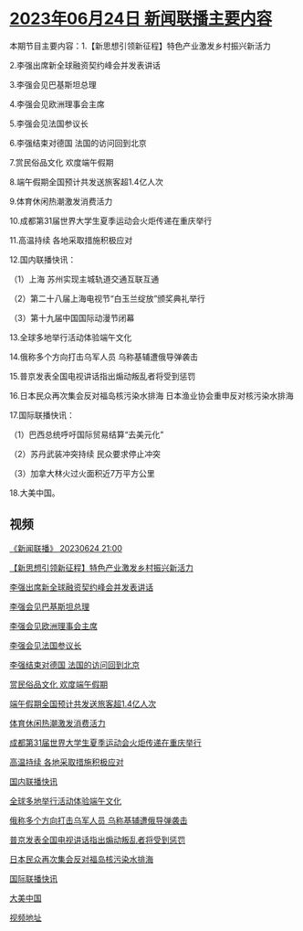 # [2023年06月24日 新闻联播主要内容](https://tv.cctv.com/lm/xwlb/day/20230624.shtml)

本期节目主要内容：1.【新思想引领新征程】特色产业激发乡村振兴新活力

2.李强出席新全球融资契约峰会并发表讲话

3.李强会见巴基斯坦总理

4.李强会见欧洲理事会主席

5.李强会见法国参议长

6.李强结束对德国 法国的访问回到北京

7.赏民俗品文化 欢度端午假期

8.端午假期全国预计共发送旅客超1.4亿人次

9.体育休闲热潮激发消费活力

10.成都第31届世界大学生夏季运动会火炬传递在重庆举行

11.高温持续 各地采取措施积极应对

12.国内联播快讯：

（1）上海 苏州实现主城轨道交通互联互通

（2）第二十八届上海电视节“白玉兰绽放”颁奖典礼举行

（3）第十九届中国国际动漫节闭幕

13.全球多地举行活动体验端午文化

14.俄称多个方向打击乌军人员 乌称基辅遭俄导弹袭击

15.普京发表全国电视讲话指出煽动叛乱者将受到惩罚

16.日本民众再次集会反对福岛核污染水排海 日本渔业协会重申反对核污染水排海

17.国际联播快讯：

（1）巴西总统呼吁国际贸易结算“去美元化”

（2）苏丹武装冲突持续 民众要求停止冲突

（3）加拿大林火过火面积近7万平方公里

18.大美中国。

## 视频

[《新闻联播》 20230624 21:00](https://tv.cctv.com/2023/06/24/VIDEiA4ttyrnPSdWEDz65rK5230624.shtml)

[【新思想引领新征程】特色产业激发乡村振兴新活力](https://tv.cctv.com/2023/06/24/VIDExeirJgUbBWHqLU1GxwKF230624.shtml)

[李强出席新全球融资契约峰会并发表讲话](https://tv.cctv.com/2023/06/24/VIDEbeNAUh9kbQDs3YKL1BkF230624.shtml)

[李强会见巴基斯坦总理](https://tv.cctv.com/2023/06/24/VIDER8bH1vHNIFydLBj3XG5c230624.shtml)

[李强会见欧洲理事会主席](https://tv.cctv.com/2023/06/24/VIDEi4RXi6KUMpGCRfGG9QRy230624.shtml)

[李强会见法国参议长](https://tv.cctv.com/2023/06/24/VIDEHcY4h9nj4nEQlEchF1wp230624.shtml)

[李强结束对德国 法国的访问回到北京](https://tv.cctv.com/2023/06/24/VIDEKguBSM4PbGOhWiDF0P9R230624.shtml)

[赏民俗品文化 欢度端午假期](https://tv.cctv.com/2023/06/24/VIDEXqMwadVdSgtMKs46fBBc230624.shtml)

[端午假期全国预计共发送旅客超1.4亿人次](https://tv.cctv.com/2023/06/24/VIDE5bFCO4Fdzv29OUEM7VO7230624.shtml)

[体育休闲热潮激发消费活力](https://tv.cctv.com/2023/06/24/VIDETRBbvw3d3KAIWiCRhOPJ230624.shtml)

[成都第31届世界大学生夏季运动会火炬传递在重庆举行](https://tv.cctv.com/2023/06/24/VIDEQ1ErNgzgzp1mC4sZMUKZ230624.shtml)

[高温持续 各地采取措施积极应对](https://tv.cctv.com/2023/06/24/VIDELZPtD8MEqvhCFV4bs4pI230624.shtml)

[国内联播快讯](https://tv.cctv.com/2023/06/24/VIDEzdbpglO0w1Svkgif7STQ230624.shtml)

[全球多地举行活动体验端午文化](https://tv.cctv.com/2023/06/24/VIDE2PS1ayBO8pI0piM63ppp230624.shtml)

[俄称多个方向打击乌军人员 乌称基辅遭俄导弹袭击](https://tv.cctv.com/2023/06/24/VIDEHZXKfM8AQtvfAINUa82b230624.shtml)

[普京发表全国电视讲话指出煽动叛乱者将受到惩罚](https://tv.cctv.com/2023/06/24/VIDE3xGxQeS50qYTjCxBEyF9230624.shtml)

[日本民众再次集会反对福岛核污染水排海](https://tv.cctv.com/2023/06/24/VIDEuOpOsPekWF2V5JQA5kvD230624.shtml)

[国际联播快讯](https://tv.cctv.com/2023/06/24/VIDE6Yjz8mzPDzKRT9YqKGyl230624.shtml)

[大美中国](https://tv.cctv.com/2023/06/24/VIDEKu1RfFkJ5h9tKEeZSXKx230624.shtml)

[视频地址](https://tv.cctv.com/lm/xwlb/day/20230624.shtml) 

